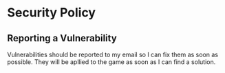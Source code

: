 # Security Policy

## Reporting a Vulnerability

Vulnerabilities should be reported to my email so I can fix them as soon as possible. They will be apllied to the game as soon as I can find a solution.
